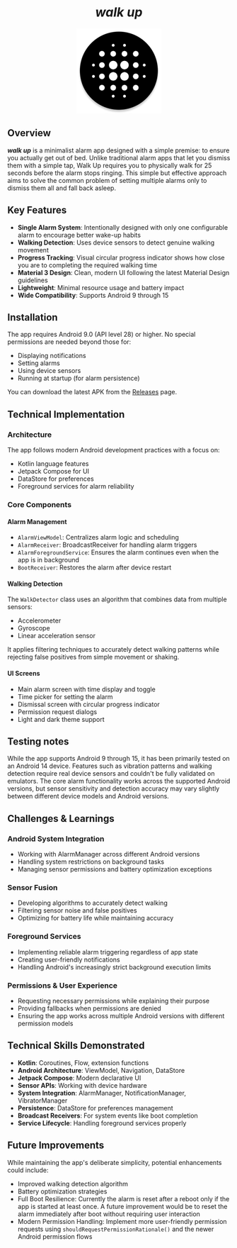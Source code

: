 <div align="center">
<h1><i>walk up</i></h1>
<img alt="walk up icon" height="192" src="app/src/main/res/mipmap-xxxhdpi/ic_launcher_round.webp" width="192"/>
</div>

## Overview

**_walk up_** is a minimalist alarm app designed with a simple premise: to ensure you actually get out of bed. Unlike traditional alarm apps that let you dismiss them with a simple tap, Walk Up requires you to physically walk for 25 seconds before the alarm stops ringing. This simple but effective approach aims to solve the common problem of setting multiple alarms only to dismiss them all and fall back asleep.

## Key Features

- **Single Alarm System**: Intentionally designed with only one configurable alarm to encourage better wake-up habits
- **Walking Detection**: Uses device sensors to detect genuine walking movement
- **Progress Tracking**: Visual circular progress indicator shows how close you are to completing the required walking time
- **Material 3 Design**: Clean, modern UI following the latest Material Design guidelines
- **Lightweight**: Minimal resource usage and battery impact
- **Wide Compatibility**: Supports Android 9 through 15

## Installation

The app requires Android 9.0 (API level 28) or higher. No special permissions are needed beyond those for:
- Displaying notifications
- Setting alarms
- Using device sensors
- Running at startup (for alarm persistence)

You can download the latest APK from the [Releases](https://github.com/ferransogas/walk_up/releases) page.

## Technical Implementation

### Architecture
The app follows modern Android development practices with a focus on:
- Kotlin language features
- Jetpack Compose for UI
- DataStore for preferences
- Foreground services for alarm reliability

### Core Components

#### Alarm Management
- `AlarmViewModel`: Centralizes alarm logic and scheduling
- `AlarmReceiver`: BroadcastReceiver for handling alarm triggers
- `AlarmForegroundService`: Ensures the alarm continues even when the app is in background
- `BootReceiver`: Restores the alarm after device restart

#### Walking Detection
The `WalkDetector` class uses an algorithm that combines data from multiple sensors:
- Accelerometer
- Gyroscope
- Linear acceleration sensor

It applies filtering techniques to accurately detect walking patterns while rejecting false positives from simple movement or shaking.

#### UI Screens
- Main alarm screen with time display and toggle
- Time picker for setting the alarm
- Dismissal screen with circular progress indicator
- Permission request dialogs
- Light and dark theme support

## Testing notes
While the app supports Android 9 through 15, it has been primarily tested on an Android 14 device. Features such as vibration patterns and walking detection require real device sensors and couldn't be fully validated on emulators. The core alarm functionality works across the supported Android versions, but sensor sensitivity and detection accuracy may vary slightly between different device models and Android versions.

## Challenges & Learnings

### Android System Integration
- Working with AlarmManager across different Android versions
- Handling system restrictions on background tasks
- Managing sensor permissions and battery optimization exceptions

### Sensor Fusion
- Developing algorithms to accurately detect walking
- Filtering sensor noise and false positives
- Optimizing for battery life while maintaining accuracy

### Foreground Services
- Implementing reliable alarm triggering regardless of app state
- Creating user-friendly notifications
- Handling Android's increasingly strict background execution limits

### Permissions & User Experience
- Requesting necessary permissions while explaining their purpose
- Providing fallbacks when permissions are denied
- Ensuring the app works across multiple Android versions with different permission models

## Technical Skills Demonstrated

- **Kotlin**: Coroutines, Flow, extension functions
- **Android Architecture**: ViewModel, Navigation, DataStore
- **Jetpack Compose**: Modern declarative UI
- **Sensor APIs**: Working with device hardware
- **System Integration**: AlarmManager, NotificationManager, VibratorManager
- **Persistence**: DataStore for preferences management
- **Broadcast Receivers**: For system events like boot completion
- **Service Lifecycle**: Handling foreground services properly

## Future Improvements

While maintaining the app's deliberate simplicity, potential enhancements could include:
- Improved walking detection algorithm
- Battery optimization strategies
- Full Boot Resilience: Currently the alarm is reset after a reboot only if the app is started at least once. A future improvement would be to reset the alarm immediately after boot without requiring user interaction
- Modern Permission Handling: Implement more user-friendly permission requests using `shouldRequestPermissionRationale()` and the newer Android permission flows
